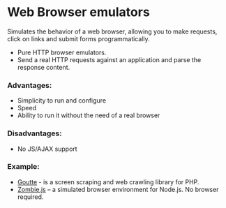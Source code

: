 
# Web Browser emulators
Simulates the behavior of a web browser, allowing you to make requests, click on links and submit forms programmatically.
* Pure HTTP browser emulators.
* Send a real HTTP requests against an application and parse the response content.

### Advantages:
* Simplicity to run and configure
* Speed
* Ability to run it without the need of a real browser

### Disadvantages:
* No JS/AJAX support

### Example:
* [Goutte](https://github.com/FriendsOfPHP/Goutte) - is a screen scraping and web crawling library for PHP.
* [Zombie.js](http://zombie.js.org/) – a simulated browser environment for Node.js. No browser required.
